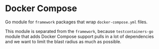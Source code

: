 # Docker Compose

Go module for `framework` packages that wrap `docker-compose.yml` files.

This module is separated from the `framework`, because `testcontainers-go` module that adds Docker Compose support pulls in a lot of dependencies and we want to limit the blast radius as much as possible.